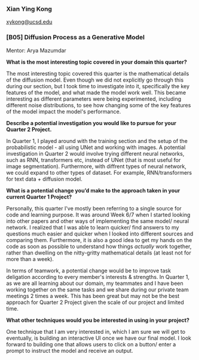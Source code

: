 ### Xian Ying Kong
xykong@ucsd.edu
### [B05] Diffusion Process as a Generative Model
Mentor: Arya Mazumdar

**What is the most interesting topic covered in your domain this quarter?**

The most interesting topic covered this quarter is the mathematical details of the diffusion model. Even though we did not explicitly go through this during our section, but I took time to investigate into it, specifically the key features of the model, and what made the model work well. This became interesting as different parameters were being experimented, including different noise distributions, to see how changing some of the key features of the model impact the model's performance.

**Describe a potential investigation you would like to pursue for your Quarter 2 Project.**

In Quarter 1, I played around with the training section and the setup of the probabilistic model - all using UNet and working with images. A potential investigation in Quarter 2 would involve trying different neural networks, such as RNN, transformers etc, instead of UNet (that is most useful for image segmentation). Furthermore, with diffrent types of neural network, we could expand to other types of dataset. For example, RNN/transformers for text data + diffusion model.

**What is a potential change you’d make to the approach taken in your current Quarter 1 Project?**

Personally, this quarter I've mostly been referring to a single source for code and learning purpose. It was around Week 6/7 when I started looking into other papers and other ways of implementing the same model/ neural network. I realized that I was able to learn quicker/ find answers to my questions much easier and quicker when I looked into different sources and comparing them. Furthermore, it is also a good idea to get my hands on the code as soon as possible to understand how things *actually* work together, rather than dwelling on the nitty-gritty mathematical details (at least not for more than a week).

In terms of teamwork, a potential change would be to improve task deligation according to every member's interests & strengths. In Quarter 1, as we are all learning about our domain, my teammates and I have been working together on the same tasks and we share during our private team meetings 2 times a week. This has been great but may not be the best approach for Quarter 2 Project given the scale of our project and limited time.

**What other techniques would you be interested in using in your project?**

One technique that I am very interested in, which I am sure we will get to eventually, is building an interactive UI once we have our final model. I look forward to building one that allows users to click on a button/ enter a prompt to instruct the model and receive an output.
